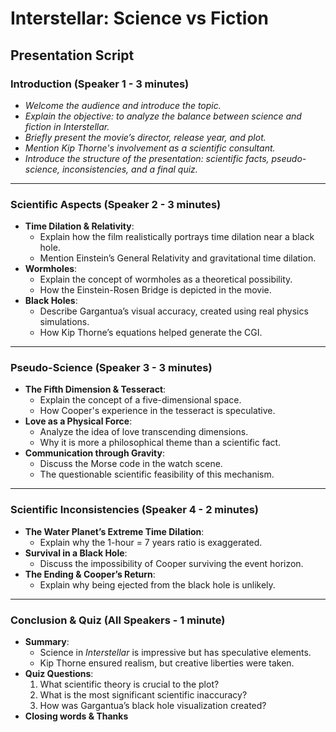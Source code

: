# **Interstellar: Science vs Fiction**

## **Presentation Script**

### **Introduction (Speaker 1 - 3 minutes)**

- *Welcome the audience and introduce the topic.*
- *Explain the objective: to analyze the balance between science and fiction in Interstellar.*
- *Briefly present the movie’s director, release year, and plot.*
- *Mention Kip Thorne's involvement as a scientific consultant.*
- *Introduce the structure of the presentation: scientific facts, pseudo-science, inconsistencies, and a final quiz.*

---

### **Scientific Aspects (Speaker 2 - 3 minutes)**

- **Time Dilation & Relativity**:
  - Explain how the film realistically portrays time dilation near a black hole.
  - Mention Einstein’s General Relativity and gravitational time dilation.
- **Wormholes**:
  - Explain the concept of wormholes as a theoretical possibility.
  - How the Einstein-Rosen Bridge is depicted in the movie.
- **Black Holes**:
  - Describe Gargantua’s visual accuracy, created using real physics simulations.
  - How Kip Thorne’s equations helped generate the CGI.

---

### **Pseudo-Science (Speaker 3 - 3 minutes)**

- **The Fifth Dimension & Tesseract**:
  - Explain the concept of a five-dimensional space.
  - How Cooper's experience in the tesseract is speculative.
- **Love as a Physical Force**:
  - Analyze the idea of love transcending dimensions.
  - Why it is more a philosophical theme than a scientific fact.
- **Communication through Gravity**:
  - Discuss the Morse code in the watch scene.
  - The questionable scientific feasibility of this mechanism.

---

### **Scientific Inconsistencies (Speaker 4 - 2 minutes)**

- **The Water Planet’s Extreme Time Dilation**:
  - Explain why the 1-hour = 7 years ratio is exaggerated.
- **Survival in a Black Hole**:
  - Discuss the impossibility of Cooper surviving the event horizon.
- **The Ending & Cooper’s Return**:
  - Explain why being ejected from the black hole is unlikely.

---

### **Conclusion & Quiz (All Speakers - 1 minute)**

- **Summary**:
  - Science in *Interstellar* is impressive but has speculative elements.
  - Kip Thorne ensured realism, but creative liberties were taken.
- **Quiz Questions**:
  1. What scientific theory is crucial to the plot?
  2. What is the most significant scientific inaccuracy?
  3. How was Gargantua’s black hole visualization created?
- **Closing words & Thanks**